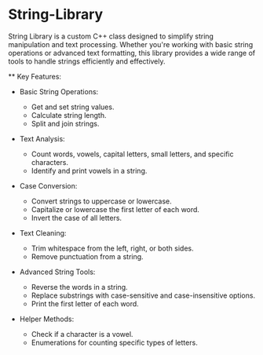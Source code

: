 # String-Library
String Library is a custom C++ class designed to simplify string manipulation and text processing. Whether you're working with basic string operations or advanced text formatting, this library provides a wide range of tools to handle strings efficiently and effectively.

** Key Features:

* Basic String Operations:
  * Get and set string values.
  * Calculate string length.
  * Split and join strings.
  
* Text Analysis:
  * Count words, vowels, capital letters, small letters, and specific characters.
  * Identify and print vowels in a string.

* Case Conversion:
  * Convert strings to uppercase or lowercase.
  * Capitalize or lowercase the first letter of each word.
  * Invert the case of all letters.

* Text Cleaning:
  * Trim whitespace from the left, right, or both sides.
  * Remove punctuation from a string.

* Advanced String Tools:
  * Reverse the words in a string.
  * Replace substrings with case-sensitive and case-insensitive options.
  * Print the first letter of each word.

* Helper Methods:
  * Check if a character is a vowel.
  * Enumerations for counting specific types of letters.

